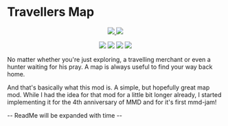 # Travellers Map

<p align="center">
    <a href="https://www.curseforge.com/minecraft/mc-mods/travellers-map">
        <img src="http://cf.way2muchnoise.eu/versions/Minecraft_travellers-map_all.svg"/>
    </a>
    <a href="https://www.curseforge.com/minecraft/mc-mods/travellers-map">
        <img src="http://cf.way2muchnoise.eu/full_travellers-map_downloads.svg"/>
    </a>
</p>

<p align="center">
    <img src="https://sloc.xyz/github/DarkRoleplay/Travellers-Map/?category=blanks">
    <img src="https://sloc.xyz/github/DarkRoleplay/Travellers-Map/?category=code">
    <img src="https://sloc.xyz/github/DarkRoleplay/Travellers-Map/?category=comments">
    <img src="https://sloc.xyz/github/DarkRoleplay/Travellers-Map/?category=lines">
</p>

No matter whether you're just exploring, a travelling merchant
or even a hunter waiting for his pray.
A map is always useful to find your way back home.

And that's basically what this mod is. A simple, but hopefully great map mod.
While I had the idea for that mod for a little bit longer already, I started implementing it for the 4th anniversary of MMD and for it's first mmd-jam!

-- ReadMe will be expanded with time --
